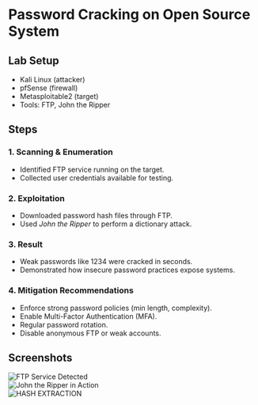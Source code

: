 # Password Cracking on Open Source System

## Lab Setup
- Kali Linux (attacker)
- pfSense (firewall)
- Metasploitable2 (target)
- Tools: FTP, John the Ripper

## Steps

### 1. Scanning & Enumeration
- Identified FTP service running on the target.
- Collected user credentials available for testing.

### 2. Exploitation
- Downloaded password hash files through FTP.
- Used *John the Ripper* to perform a dictionary attack.

### 3. Result
- Weak passwords like 1234 were cracked in seconds.
- Demonstrated how insecure password practices expose systems.

### 4. Mitigation Recommendations
- Enforce strong password policies (min length, complexity).
- Enable Multi-Factor Authentication (MFA).
- Regular password rotation.
- Disable anonymous FTP or weak accounts.

## Screenshots
![FTP Service Detected](./screenshots/ftp-detected.png)  
![John the Ripper in Action](./screenshots/john-crack.png)  
![HASH EXTRACTION](./screenshots/hash_extraction.png)
